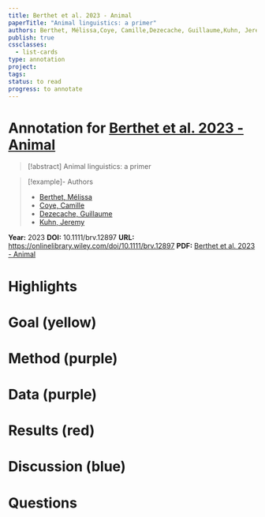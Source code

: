 ```yaml
---
title: Berthet et al. 2023 - Animal
paperTitle: "Animal linguistics: a primer"
authors: Berthet, Mélissa,Coye, Camille,Dezecache, Guillaume,Kuhn, Jeremy
publish: true
cssclasses:
  - list-cards
type: annotation
project:
tags:
status: to read
progress: to annotate
---
```

# Annotation for [Berthet et al. 2023 - Animal](Papers/References/Berthet%20et%20al.%202023%20-%20Animal)

> [!abstract] Animal linguistics: a primer

> [!example]- Authors
> - [Berthet, Mélissa](Berthet%2C%20M%C3%A9lissa)
> - [Coye, Camille](Coye%2C%20Camille)
> - [Dezecache, Guillaume](Dezecache%2C%20Guillaume)
> - [Kuhn, Jeremy](Kuhn%2C%20Jeremy)

**Year:** 2023
**DOI:** 10.1111/brv.12897
**URL:** https://onlinelibrary.wiley.com/doi/10.1111/brv.12897
**PDF:** [Berthet et al. 2023 - Animal](Papers/PDFs/Berthet%20et%20al.%202023%20-%20Animal%20linguistics%20a%20primer.pdf)

# Highlights


# Goal (yellow)


# Method (purple)


# Data (purple)


# Results (red)


# Discussion (blue)


# Questions

